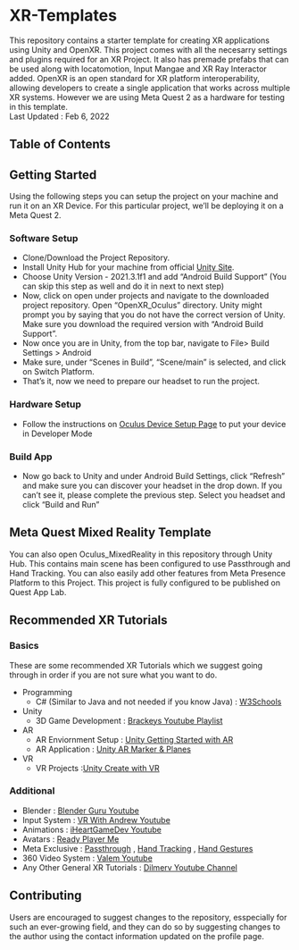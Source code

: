 # XR-Templates
This repository contains a starter template for creating XR applications using Unity and OpenXR. This project comes with all the necesarry settings and plugins required for an XR Project. It also has premade prefabs that can be used along with locatomotion, Input Mangae and XR Ray Interactor added. OpenXR is an open standard for XR platform interoperability, allowing developers to create a single application that works across multiple XR systems. However we are using Meta Quest 2 as a hardware for testing in this template. <br>
Last Updated : Feb 6, 2022
## Table of Contents




## Getting Started
Using the following steps you can setup the project on your machine and run it on an XR Device. For this particular project, we’ll be deploying it on a Meta Quest 2.
### Software Setup
* Clone/Download the Project Repository.
* Install Unity Hub for your machine from official [Unity Site](https://unity.com/download).
* Choose Unity Version - 2021.3.1f1 and add “Android Build Support” (You can skip this step as well and do it in next to next step)
* Now, click on open under projects and navigate to the downloaded project repository. Open “OpenXR_Oculus” directory.
Unity might prompt you by saying that you do not have the correct version of Unity. Make sure you download the required version with  “Android Build Support”.
* Now once you are in Unity, from the top bar, navigate to File> Build Settings > Android
* Make sure, under “Scenes in Build”, “Scene/main” is selected,  and click on Switch Platform.
* That’s it, now we need to prepare our headset to run the project.
### Hardware Setup
* Follow the instructions on [Oculus Device Setup Page](https://developer.oculus.com/documentation/native/android/mobile-device-setup/) to put your device in Developer Mode
### Build App
* Now go back to Unity and under Android Build Settings, click “Refresh” and make sure you can discover your headset in the drop down. If you can’t see it, please complete the previous step.
Select you headset and click “Build and Run”

## Meta Quest Mixed Reality Template
You can also open Oculus_MixedReality in this repository through Unity Hub. This contains main scene has been configured to use Passthrough and Hand Tracking. You can also easily add other features from Meta Presence Platform to this Project. This project is fully configured to be published on Quest App Lab.

## Recommended XR Tutorials
### Basics
These are some recommended XR Tutorials which we suggest going through in order if you are not sure what you want to do.
* Programming
  * C# (Similar to Java and not needed if you know Java) : [W3Schools](https://www.w3schools.com/cs/index.php)
* Unity
  * 3D Game Development : [Brackeys Youtube Playlist](https://youtu.be/IlKaB1etrik)
* AR
  * AR Enviornment Setup : [Unity Getting Started with AR](https://learn.unity.com/project/get-started-with-ar)
  * AR Application : [Unity AR Marker & Planes](https://learn.unity.com/course/create-with-ar-markers-and-planes?uv=2021.3)
* VR
  * VR Projects :[Unity Create with VR](https://learn.unity.com/course/create-with-vr)

### Additional
* Blender : [Blender Guru Youtube](https://youtu.be/nIoXOplUvAw)
* Input System : [VR With Andrew Youtube](https://www.youtube.com/watch?v=jOn0YWoNFVY)
* Animations : [iHeartGameDev Youtube](https://youtu.be/-FhvQDqmgmU)
* Avatars : [Ready Player Me](https://docs.readyplayer.me/ready-player-me/integration-guides/unity-sdk)
* Meta Exclusive : [Passthrough](https://developer.oculus.com/documentation/unity/unity-passthrough/) , [Hand Tracking](https://developer.oculus.com/documentation/unity/unity-handtracking/) ,  [Hand Gestures](https://www.youtube.com/watch?v=lBzwUKQ3tbw)
* 360 Video System : [Valem Youtube](https://www.youtube.com/watch?v=RxlQnPcOoYc)
* Any Other General XR Tutorials : [Dilmerv Youtube Channel](https://www.youtube.com/@dilmerv)

## Contributing
Users are encouraged to suggest changes to the repository, esspecially for such an ever-growing field, and they can do so by suggesting changes to the author using the contact information updated on the profile page.




